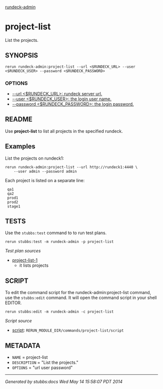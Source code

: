 [rundeck-admin](../../index.html)
# project-list 

List the projects.

## SYNOPSIS

    rerun rundeck-admin:project-list --url <$RUNDECK_URL> --user <$RUNDECK_USER> --password <$RUNDECK_PASSWORD>

### OPTIONS

* [    --url <$RUNDECK_URL>: rundeck server url.](../../options/url/index.html)
* [    --user <$RUNDECK_USER>: the login user name.](../../options/user/index.html)
* [    --password <$RUNDECK_PASSWORD>: the login password.](../../options/password/index.html)

## README

Use **project-list** to list all projects in the specified rundeck.

Examples
--------

List the projects on rundeck1:

    rerun rundeck-admin:project-list --url http://rundeck1:4440 \
        --user admin --password admin 

Each project is listed on a separate line:

     qa1
     qa2
     prod1
     prod2
     stage1

## TESTS

Use the `stubbs:test` command to to run test plans.

    rerun stubbs:test -m rundeck-admin -p project-list

*Test plan sources*

* [project-list-1](../../tests/project-list-1.html)
  * it lists projects

## SCRIPT

To edit the command script for the rundeck-admin:project-list command, 
use the `stubbs:edit`
command. It will open the command script in your shell EDITOR.

    rerun stubbs:edit -m rundeck-admin -c project-list

*Script source*

* [script](script.html): `RERUN_MODULE_DIR/commands/project-list/script`

## METADATA

* `NAME` = project-list
* `DESCRIPTION` = "List the projects."
* `OPTIONS` = "url user password"

----

*Generated by stubbs:docs Wed May 14 15:58:07 PDT 2014*

